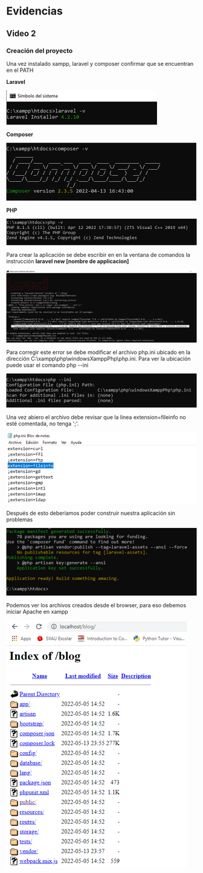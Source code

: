# Evidencias

## Video 2

### Creación del proyecto

Una vez instalado xampp, laravel y composer confirmar que se encuentran en el PATH

**Laravel**

![laravel version](images/laravel-v.PNG)

**Composer**

![composer version](images/Composer-v.PNG)

**PHP**

![php version](images/php-v.PNG)

Para crear la aplicación se debe escribir en en la ventana de comandos la instrucción **laravel new [nombre de applicacion]**

![laravel-new-blog](images/laravel-error.PNG)

Para corregir este error se debe modificar el archivo php.ini ubicado en la dirección C:\xampp\php\windowsXamppPhp\php.ini. 
Para ver la ubicación puede usar el comando php --ini

![php-ini-address](images/php-ini-address.PNG)

Una vez abiero el archivo debe revisar que la linea extension=fileinfo no esté comentada, no tenga ';'.

![php-fix](images/laravel-fix.PNG)

Después de esto deberíamos poder construir nuestra aplicación sin problemas

![app-ready](images/app-ready.PNG)

Podemos ver los archivos creados desde el browser, para eso debemos iniciar Apache en xampp

![localhost-blog](images/localhost-blog.PNG)
